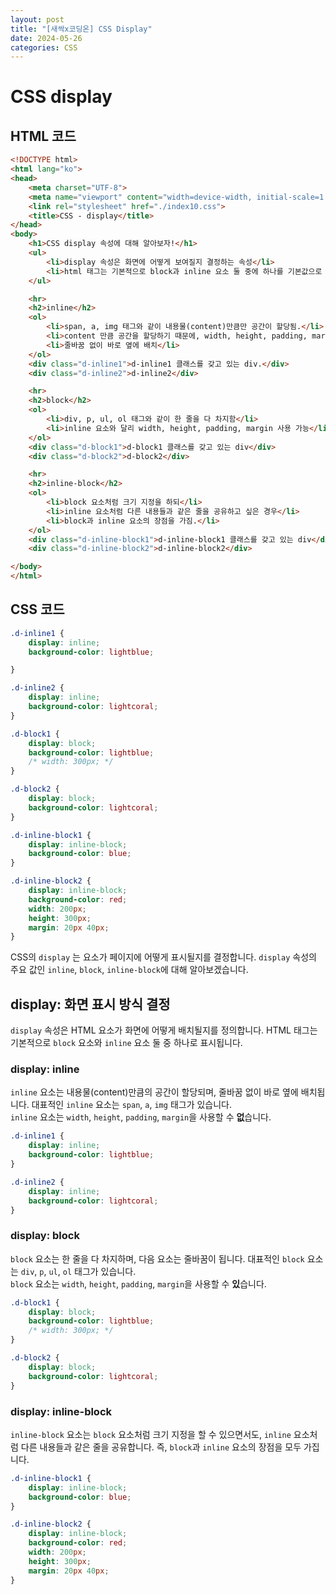 ```yaml
---
layout: post
title: "[새싹x코딩온] CSS Display"
date: 2024-05-26
categories: CSS
---
```


# CSS display
## HTML 코드

```html
<!DOCTYPE html>
<html lang="ko">
<head>
    <meta charset="UTF-8">
    <meta name="viewport" content="width=device-width, initial-scale=1.0">
    <link rel="stylesheet" href="./index10.css">
    <title>CSS - display</title>
</head>
<body>
    <h1>CSS display 속성에 대해 알아보자!</h1>
    <ul>
        <li>display 속성은 화면에 어떻게 보여질지 결정하는 속성</li>
        <li>html 태그는 기본적으로 block과 inline 요소 둘 중에 하나를 기본값으로 가짐. </li>
    </ul>

    <hr>
    <h2>inline</h2>
    <ol>
        <li>span, a, img 태그와 같이 내용물(content)만큼만 공간이 할당됨.</li>
        <li>content 만큼 공간을 할당하기 때문에, width, height, padding, margin 사용 불가</li>
        <li>줄바꿈 없이 바로 옆에 배치</li>
    </ol>
    <div class="d-inline1">d-inline1 클래스를 갖고 있는 div.</div>
    <div class="d-inline2">d-inline2</div>

    <hr>
    <h2>block</h2>
    <ol>
        <li>div, p, ul, ol 태그와 같이 한 줄을 다 차지함</li>
        <li>inline 요소와 달리 width, height, padding, margin 사용 가능</li>
    </ol>
    <div class="d-block1">d-block1 클래스를 갖고 있는 div</div>
    <div class="d-block2">d-block2</div>

    <hr>
    <h2>inline-block</h2>
    <ol>
        <li>block 요소처럼 크기 지정을 하되</li>
        <li>inline 요소처럼 다른 내용들과 같은 줄을 공유하고 싶은 경우</li>
        <li>block과 inline 요소의 장점을 가짐.</li>
    </ol>
    <div class="d-inline-block1">d-inline-block1 클래스를 갖고 있는 div</div>
    <div class="d-inline-block2">d-inline-block2</div>

</body>
</html>
```
## CSS 코드

```css
.d-inline1 {
    display: inline;
    background-color: lightblue;

}

.d-inline2 {
    display: inline;
    background-color: lightcoral;
}

.d-block1 {
    display: block;
    background-color: lightblue;
    /* width: 300px; */
}

.d-block2 {
    display: block;
    background-color: lightcoral;
}

.d-inline-block1 {
    display: inline-block;
    background-color: blue;
}

.d-inline-block2 {
    display: inline-block;
    background-color: red;
    width: 200px;
    height: 300px;
    margin: 20px 40px;
}
```
CSS의 `display` 는 요소가 페이지에 어떻게 표시될지를 결정합니다. `display` 속성의 주요 값인 `inline`, `block`, `inline-block`에 대해 알아보겠습니다.

## display: 화면 표시 방식 결정

`display` 속성은 HTML 요소가 화면에 어떻게 배치될지를 정의합니다. HTML 태그는 기본적으로 `block` 요소와 `inline` 요소 둘 중 하나로 표시됩니다.

### display: inline

`inline` 요소는 내용물(content)만큼의 공간이 할당되며, 줄바꿈 없이 바로 옆에 배치됩니다. 대표적인 `inline` 요소는 `span`, `a`, `img` 태그가 있습니다. <br>  `inline` 요소는 `width`, `height`, `padding`, `margin`을 사용할 수 **없**습니다.

```css
.d-inline1 {
    display: inline;
    background-color: lightblue;
}

.d-inline2 {
    display: inline;
    background-color: lightcoral;
}
```

### display: block

`block` 요소는 한 줄을 다 차지하며, 다음 요소는 줄바꿈이 됩니다. 대표적인 `block` 요소는 `div`, `p`, `ul`, `ol` 태그가 있습니다. <br> `block` 요소는 `width`, `height`, `padding`, `margin`을 사용할 수 **있**습니다.

```css
.d-block1 {
    display: block;
    background-color: lightblue;
    /* width: 300px; */
}

.d-block2 {
    display: block;
    background-color: lightcoral;
}
```

### display: inline-block

`inline-block` 요소는 `block` 요소처럼 크기 지정을 할 수 있으면서도, `inline` 요소처럼 다른 내용들과 같은 줄을 공유합니다. 즉, `block`과 `inline` 요소의 장점을 모두 가집니다.

```css
.d-inline-block1 {
    display: inline-block;
    background-color: blue;
}

.d-inline-block2 {
    display: inline-block;
    background-color: red;
    width: 200px;
    height: 300px;
    margin: 20px 40px;
}
```